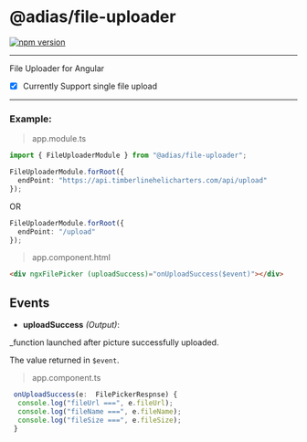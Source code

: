 # @adias/file-uploader

[![npm version](https://badge.fury.io/js/ngx-flatpickrjs.svg)](https://www.npmjs.com/package/ngx-flatpickrjs)

---

File Uploader for Angular

- [x] Currently Support single file upload

---

### Example:

> app.module.ts

```ts
import { FileUploaderModule } from "@adias/file-uploader";

FileUploaderModule.forRoot({
  endPoint: "https://api.timberlinehelicharters.com/api/upload"
});
```

OR

```ts
FileUploaderModule.forRoot({
  endPoint: "/upload"
});
```

> app.component.html

```HTML
<div ngxFilePicker (uploadSuccess)="onUploadSuccess($event)"></div>
```

## Events

- **uploadSuccess** _(Output)_:

\_function launched after picture successfully uploaded.

The value returned in `$event`.

> app.component.ts

```ts
 onUploadSuccess(e:  FilePickerRespnse) {
  console.log("fileUrl ===", e.fileUrl);
  console.log("fileName ===", e.fileName);
  console.log("fileSize ===", e.fileSize);
 }
```

